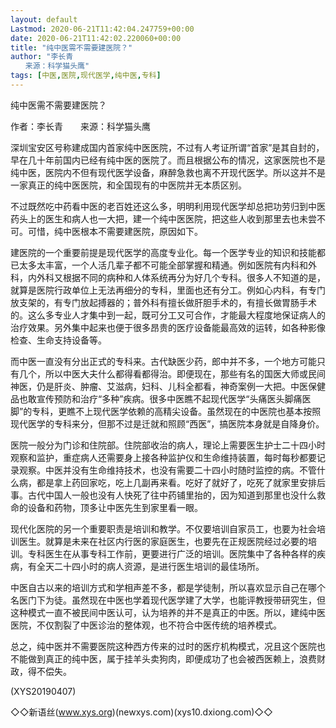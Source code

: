 ```yaml
---
layout: default
Lastmod: 2020-06-21T11:42:04.247759+00:00
date: 2020-06-21T11:42:02.220060+00:00
title: "纯中医需不需要建医院？"
author: "李长青
　　来源：科学猫头鹰"
tags: [中医,医院,现代医学,纯中医,专科]
---
```


纯中医需不需要建医院？

作者：李长青　　来源：科学猫头鹰

深圳宝安区号称建成国内首家纯中医医院，不过有人考证所谓“首家”是其自封的，早在几十年前国内已经有纯中医的医院了。而且根据公布的情况，这家医院也不是纯中医，医院内不但有现代医学设备，麻醉急救也离不开现代医学。所以这并不是一家真正的纯中医医院，和全国现有的中医院并无本质区别。

不过既然吃中药看中医的老百姓还这么多，明明利用现代医学却总把功劳归到中医药头上的医生和病人也一大把，建一个纯中医医院，把这些人收到那里去也未尝不可。可惜，纯中医根本不需要建医院，原因如下。

建医院的一个重要前提是现代医学的高度专业化。每一个医学专业的知识和技能都已太多太丰富，一个人活几辈子都不可能全部掌握和精通。例如医院有内科和外科，内外科又根据不同的病种和人体系统再分为好几个专科。很多人不知道的是，就算是医院行政单位上无法再细分的专科，里面也还有分工。例如心内科，有专门放支架的，有专门放起搏器的；普外科有擅长做肝胆手术的，有擅长做胃肠手术的。这么多专业人才集中到一起，既可分工又可合作，才能最大程度地保证病人的治疗效果。另外集中起来也便于很多昂贵的医疗设备能最高效的运转，如各种影像检查、生命支持设备等。

而中医一直没有分出正式的专科来。古代缺医少药，郎中并不多，一个地方可能只有几个，所以中医大夫什么都得看都得治。即便现在，那些有名的国医大师或民间神医，仍是肝炎、肿瘤、艾滋病，妇科、儿科全都看，神奇案例一大把。中医保健品也敢宣传预防和治疗“多种”疾病。很多中医瞧不起现代医学“头痛医头脚痛医脚”的专科，更瞧不上现代医学依赖的高精尖设备。虽然现在的中医院也基本按照现代医学的专科来分，但那不过是迁就和照顾“西医”，搞医院本身就是自降身价。

医院一般分为门诊和住院部。住院部收治的病人，理论上需要医生护士二十四小时观察和监护，重症病人还需要身上接各种监护仪和生命维持装置，每时每秒都要记录观察。中医并没有生命维持技术，也没有需要二十四小时随时监控的病。不管什么病，都是拿上药回家吃，吃上几副再来看。吃好了就好了，吃死了就家里安排后事。古代中国人一般也没有人快死了往中药铺里抬的，因为知道到那里也没什么救命的设备和药物，顶多让中医先生到家里看一眼。

现代化医院的另一个重要职责是培训和教学。不仅要培训自家员工，也要为社会培训医生。就算是未来在社区内行医的家庭医生，也要先在正规医院经过必要的培训。专科医生在从事专科工作前，更要进行广泛的培训。医院集中了各种各样的疾病，有全天二十四小时的病人资源，是进行医生培训的最佳场所。

中医自古以来的培训方式和学相声差不多，都是学徒制，所以喜欢显示自己在哪个名医门下为徒。虽然现在中医也学着现代医学建了大学，也能评教授带研究生，但这种模式一直不被民间中医认可，认为培养的并不是真正的中医。所以，建纯中医医院，不仅割裂了中医诊治的整体观，也不符合中医传统的培养模式。

总之，纯中医并不需要医院这种西方传来的过时的医疗机构模式，况且这个医院也不能做到真正的纯中医，属于挂羊头卖狗肉，即便成功了也会被西医赖上，浪费财政，得不偿失。

(XYS20190407)

◇◇新语丝(www.xys.org)(newxys.com)(xys10.dxiong.com)◇◇

